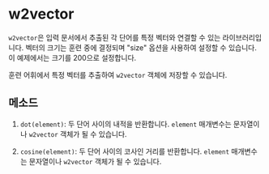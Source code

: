 # w2vector

`w2vector`은 입력 문서에서 추출된 각 단어를 특정 벡터와 연결할 수 있는 라이브러리입니다. 벡터의 크기는 훈련 중에 결정되며 "size" 옵션을 사용하여 설정할 수 있습니다. 이 예제에서는 크기를 200으로 설정합니다.

훈련 어휘에서 특정 벡터를 추출하여 `w2vector` 객체에 저장할 수 있습니다.

## 메소드

1. `dot(element)`: 두 단어 사이의 내적을 반환합니다. `element` 매개변수는 문자열이나 `w2vector` 객체가 될 수 있습니다.

2. `cosine(element)`: 두 단어 사이의 코사인 거리를 반환합니다. `element` 매개변수는 문자열이나 `w2vector` 객체가 될 수 있습니다.